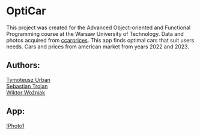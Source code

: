 # OptiCar

This project was created for the Advanced Object-oriented and Functional Programming course at the Warsaw University of Technology. 
Data and photos acquired from [ccarprices](www.ccarprices.com). This app finds optimal cars that suit users needs. 
Cars and prices from american market from years 2022 and 2023.

## Authors:
[Tymoteusz Urban](https://github.com/tymsoncyferki)<br>
[Sebastian Trojan](https://github.com/SebastianTrojan)<br>
[Wiktor Woźniak](https://github.com/wozniakw2002)<br>

## App:
[!Photo1](https://github.com/tymsoncyferki/ZPOiF-OptiCar/blob/master/README_files/photo1.png)
